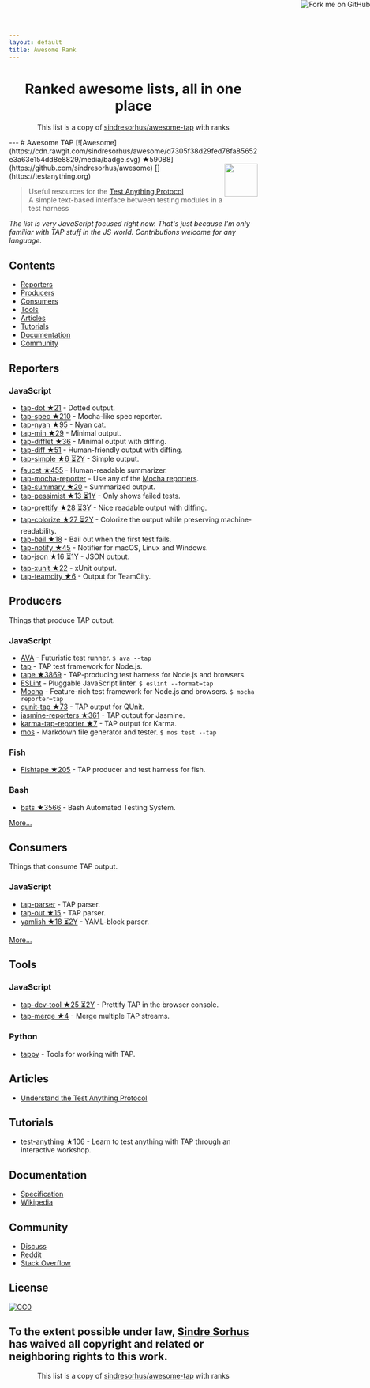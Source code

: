 ```yaml
---
layout: default
title: Awesome Rank
---
```


<a href="https://github.com/awesomerank/rank"><img style="position: absolute; top: 0; right: 0; border: 0;" src="https://camo.githubusercontent.com/a6677b08c955af8400f44c6298f40e7d19cc5b2d/68747470733a2f2f73332e616d617a6f6e6177732e636f6d2f6769746875622f726962626f6e732f666f726b6d655f72696768745f677261795f3664366436642e706e67" alt="Fork me on GitHub" data-canonical-src="https://s3.amazonaws.com/github/ribbons/forkme_right_gray_6d6d6d.png"></a>

<h1 align="center">
Ranked awesome lists, all in one place
</h1>
<p align="center">
	This list is a copy of <a href="https://github.com/sindresorhus/awesome-tap">sindresorhus/awesome-tap</a> with ranks
</p>
---
# Awesome TAP [![Awesome](https://cdn.rawgit.com/sindresorhus/awesome/d7305f38d29fed78fa85652e3a63e154dd8e8829/media/badge.svg) ★59088](https://github.com/sindresorhus/awesome) [<img src="https://testanything.org/images/tap.png" width="67" align="right">](https://testanything.org)


> Useful resources for the [Test Anything Protocol](https://testanything.org)<br>
> A simple text-based interface between testing modules in a test harness

*The list is very JavaScript focused right now. That's just because I'm only familiar with TAP stuff in the JS world. Contributions welcome for any language.*


## Contents

- [Reporters](#reporters)
- [Producers](#producers)
- [Consumers](#consumers)
- [Tools](#tools)
- [Articles](#articles)
- [Tutorials](#tutorials)
- [Documentation](#documentation)
- [Community](#community)


## Reporters

### JavaScript

- [tap-dot ★21](https://github.com/scottcorgan/tap-dot) - Dotted output.
- [tap-spec ★210](https://github.com/scottcorgan/tap-spec) - Mocha-like spec reporter.
- [tap-nyan ★95](https://github.com/calvinmetcalf/tap-nyan) - Nyan cat.
- [tap-min ★29](https://github.com/gummesson/tap-min) - Minimal output.
- [tap-difflet ★36](https://github.com/namuol/tap-difflet) - Minimal output with diffing.
- [tap-diff ★51](https://github.com/axross/tap-diff) - Human-friendly output with diffing.
- [tap-simple ★6 ⏳2Y](https://github.com/joeybaker/tap-simple) - Simple output.
- [faucet ★455](https://github.com/substack/faucet) - Human-readable summarizer.
- [tap-mocha-reporter](https://github.com/isaacs/tap-mocha-reporter) - Use any of the [Mocha reporters](https://github.com/isaacs/tap-mocha-reporter/tree/master/lib/reporters).
- [tap-summary ★20](https://github.com/zoubin/tap-summary) - Summarized output.
- [tap-pessimist ★13 ⏳1Y](https://github.com/clux/tap-pessimist) - Only shows failed tests.
- [tap-prettify ★28 ⏳3Y](https://github.com/toolness/tap-prettify) - Nice readable output with diffing.
- [tap-colorize ★27 ⏳2Y](https://github.com/substack/tap-colorize) - Colorize the output while preserving machine-readability.
- [tap-bail ★18](https://github.com/juliangruber/tap-bail) - Bail out when the first test fails.
- [tap-notify ★45](https://github.com/axross/tap-notify) - Notifier for macOS, Linux and Windows.
- [tap-json ★16 ⏳1Y](https://github.com/gummesson/tap-json) - JSON output.
- [tap-xunit ★22](https://github.com/aghassemi/tap-xunit) - xUnit output.
- [tap-teamcity ★6](https://github.com/smockle/tap-teamcity) - Output for TeamCity.


## Producers

Things that produce TAP output.

### JavaScript

- [AVA](https://github.com/sindresorhus/ava) - Futuristic test runner. `$ ava --tap`
- [tap](https://github.com/isaacs/node-tap) - TAP test framework for Node.js.
- [tape ★3869](https://github.com/substack/tape) - TAP-producing test harness for Node.js and browsers.
- [ESLint](http://eslint.org/docs/user-guide/formatters/#tap) - Pluggable JavaScript linter. `$ eslint --format=tap`
- [Mocha](https://mochajs.org) - Feature-rich test framework for Node.js and browsers. `$ mocha reporter=tap`
- [qunit-tap ★73](https://github.com/twada/qunit-tap) - TAP output for QUnit.
- [jasmine-reporters ★361](https://github.com/larrymyers/jasmine-reporters) - TAP output for Jasmine.
- [karma-tap-reporter ★7](https://github.com/fumiakiy/karma-tap-reporter) - TAP output for Karma.
- [mos](https://github.com/zkochan/mos) - Markdown file generator and tester. `$ mos test --tap`

### Fish

- [Fishtape ★205](https://github.com/fisherman/fishtape) - TAP producer and test harness for fish.

### Bash

- [bats ★3566](https://github.com/sstephenson/bats) - Bash Automated Testing System.

[More...](https://testanything.org/producers.html)


## Consumers

Things that consume TAP output.

### JavaScript

- [tap-parser](https://github.com/substack/tap-parser) - TAP parser.
- [tap-out ★15](https://github.com/scottcorgan/tap-out) - TAP parser.
- [yamlish ★18 ⏳2Y](https://github.com/isaacs/yamlish) - YAML-block parser.

[More...](https://testanything.org/consumers.html)


## Tools

### JavaScript

- [tap-dev-tool ★25 ⏳2Y](https://github.com/Jam3/tap-dev-tool) - Prettify TAP in the browser console.
- [tap-merge ★4](https://github.com/anko/tap-merge) - Merge multiple TAP streams.

### Python

- [tappy](https://github.com/mblayman/tappy) - Tools for working with TAP.


## Articles

- [Understand the Test Anything Protocol](http://www.effectiveperlprogramming.com/2011/05/understand-the-test-anything-protocol/)


## Tutorials

- [test-anything ★106](https://github.com/finnp/test-anything) - Learn to test anything with TAP through an interactive workshop.


## Documentation

- [Specification](https://testanything.org/tap-version-13-specification.html)
- [Wikipedia](https://en.wikipedia.org/wiki/Test_Anything_Protocol)


## Community

- [Discuss](https://github.com/TestAnything/Specification/issues)
- [Reddit](https://www.reddit.com/r/testanythingprotocol)
- [Stack Overflow](http://stackoverflow.com/questions/tagged/tap)


## License

[![CC0](http://mirrors.creativecommons.org/presskit/buttons/88x31/svg/cc-zero.svg)](https://creativecommons.org/publicdomain/zero/1.0/)

To the extent possible under law, [Sindre Sorhus](http://sindresorhus.com) has waived all copyright and related or neighboring rights to this work.
---
<p align="center">
	This list is a copy of <a href="https://github.com/sindresorhus/awesome-tap">sindresorhus/awesome-tap</a> with ranks
</p>

<script>
  (function(i,s,o,g,r,a,m){i['GoogleAnalyticsObject']=r;i[r]=i[r]||function(){
  (i[r].q=i[r].q||[]).push(arguments)},i[r].l=1*new Date();a=s.createElement(o),
  m=s.getElementsByTagName(o)[0];a.async=1;a.src=g;m.parentNode.insertBefore(a,m)
  })(window,document,'script','https://www.google-analytics.com/analytics.js','ga');

  ga('create', 'UA-100705027-1', 'auto');
  ga('send', 'pageview');

</script>

